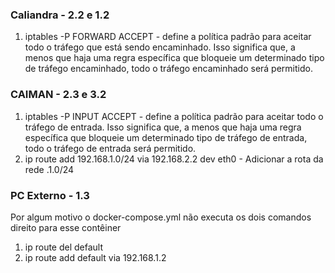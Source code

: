 ### Caliandra - 2.2 e 1.2 ###
1) iptables -P FORWARD ACCEPT - define a política padrão para aceitar todo o tráfego que está sendo encaminhado. Isso significa que, a menos que haja uma regra específica que bloqueie um determinado tipo de tráfego encaminhado, todo o tráfego encaminhado será permitido.

### CAIMAN - 2.3 e 3.2 ###
1) iptables -P INPUT ACCEPT - define a política padrão para aceitar todo o tráfego de entrada. Isso significa que, a menos que haja uma regra específica que bloqueie um determinado tipo de tráfego de entrada, todo o tráfego de entrada será permitido.
2) ip route add 192.168.1.0/24 via 192.168.2.2 dev eth0 - Adicionar a rota da rede .1.0/24

### PC Externo - 1.3 ###
Por algum motivo o docker-compose.yml não executa os dois comandos direito para esse contêiner
1) ip route del default
2) ip route add default via 192.168.1.2